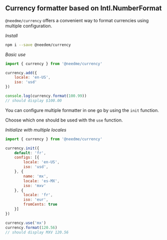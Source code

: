 ## Currency formatter based on Intl.NumberFormat

```@needme/currency``` offers a convenient way to format currencies using multiple configuration.

*Install*
```bash
npm i --save @needem/currency
```

*Basic use*
```js
import { currency } from '@needme/currency'

currency.add({ 
	locale: 'en-US',
	iso: 'usd' 
})

console.log(currency.format(100.99))
// should display $100.00
```

You can configure multiple formatter in one go by using the ```init``` function.

Choose which one should be used with the ```use``` function.


*Initialize with multiple locales*
```js
import { currency } from '@needme/currency'

currency.init({
	default: 'fr',
	configs: [{
		locale: 'en-US',
		iso: 'usd', 
	}, {
        name: 'mx',
        locale: 'es-MX',
        iso: 'mxv'
    }, {
        locale: 'fr',
        iso: 'eur',
        fromCents: true
    }]	
})

currency.use('mx')
currency.format(120.56)
// should display MXV 120.56
```